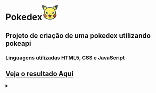 <h1>Pokedex<img src="pikachu.png" width="50px" heigth="50px"></h1>

<h2>Projeto de criação de uma pokedex utilizando pokeapi</h2>

<h3>Linguagens utilizadas HTML5, CSS e JavaScript</h3>

## [Veja o resultado Aqui](https://pokedex-v75bqebar-rodoxbpl.vercel.app/)



<details align="left">
  <summary></summary> 
 
  - Pokemon icon created by <a href="https://www.flaticon.com/br/icones-gratis/pokemon" title="pokémon ícones">Pokémon ícones criados por Those Icons - Flaticon</a>
</details>

